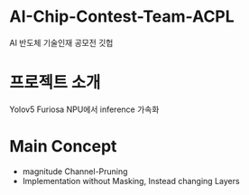 # AI-Chip-Contest-Team-ACPL
AI 반도체 기술인재 공모전 깃헙

# 프로젝트 소개
Yolov5 Furiosa NPU에서 inference 가속화

# Main Concept
- magnitude Channel-Pruning
- Implementation without Masking, Instead changing Layers
